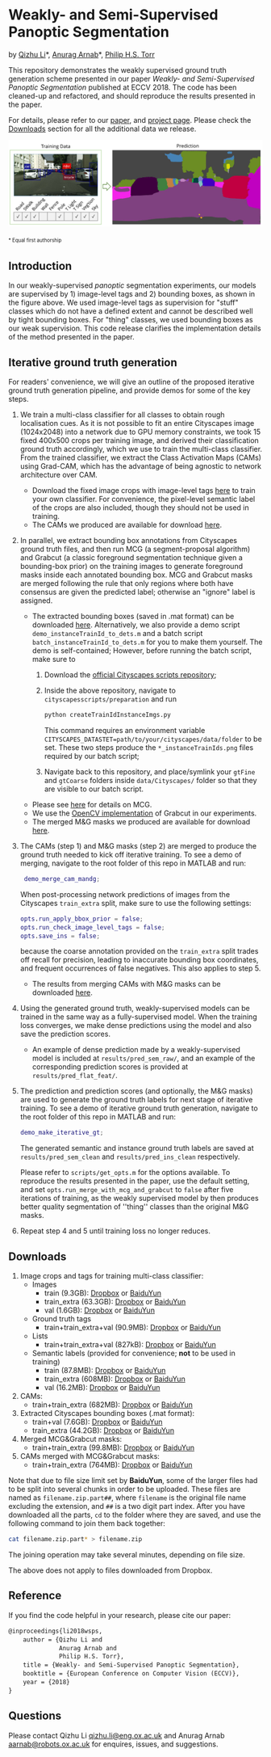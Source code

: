 # Weakly- and Semi-Supervised Panoptic Segmentation
by [Qizhu Li](http://www.robots.ox.ac.uk/~liqizhu/)\*, [Anurag Arnab](http://www.robots.ox.ac.uk/~aarnab/)\*, [Philip H.S. Torr](https://scholar.google.com/citations?user=kPxa2w0AAAAJ&hl=en)

This repository demonstrates the weakly supervised ground truth generation scheme presented in our paper *Weakly- and Semi-Supervised Panoptic Segmentation* published at ECCV 2018. The code has been cleaned-up and refactored, and should reproduce the results presented in the paper.

For details, please refer to our [paper](https://arxiv.org/abs/1808.03575), and [project page](https://qizhuli.github.io/publication/weakly-supervised-panoptic-segmentation/). Please check the [Downloads](#downloads) section for all the additional data we release.

![Summary](data/readme/summary.png)


<sup><sub> \* Equal first authorship </sup></sub>

## Introduction
In our weakly-supervised *panoptic* segmentation experiments, our models are supervised by 1) image-level tags and 2) bounding boxes, as shown in the figure above.
We used image-level tags as supervision for "stuff" classes which do not have a defined extent and cannot be described well by tight bounding boxes. For "thing" classes, we used bounding boxes as our weak supervision. This code release clarifies the implementation details of the method presented in the paper.

## Iterative ground truth generation 
For readers' convenience, we will give an outline of the proposed iterative ground truth generation pipeline, and provide demos for some of the key steps.

1. We train a multi-class classifier for all classes to obtain rough localisation cues. As it is not possible to fit an entire Cityscapes image (1024x2048) into a network due to GPU memory constraints, we took 15 fixed 400x500 crops per training image, and derived their classification ground truth accordingly, which we use to train the multi-class classifier. From the trained classifier, we extract the Class Activation Maps (CAMs) using Grad-CAM, which has the advantage of being agnostic to network architecture over CAM.
   - Download the fixed image crops with image-level tags [here](#downloads-crops) to train your own classifier. For convenience, the pixel-level semantic label of the crops are also included, though they should not be used in training.
   - The CAMs we produced are available for download [here](#downloads-cam).
2. In parallel, we extract bounding box annotations from Cityscapes ground truth files, and then run MCG (a segment-proposal algorithm) and Grabcut (a classic foreground segmentation technique given a bounding-box prior) on the training images to generate foreground masks inside each annotated bounding box. MCG and Grabcut masks are merged following the rule that only regions where both have consensus are given the predicted label; otherwise an "ignore" label is assigned.
   - The extracted bounding boxes (saved in .mat format) can be downloaded [here](#downloads-bboxes). Alternatively, we also provide a demo script `demo_instanceTrainId_to_dets.m` and a batch script `batch_instanceTrainId_to_dets.m` for you to make them yourself. The demo is self-contained; However, before running the batch script, make sure to
        1. Download the [official Cityscapes scripts repository](https://github.com/mcordts/cityscapesScripts);
        2. Inside the above repository, navigate to `cityscapesscripts/preparation` and run 
        
            ```sh
            python createTrainIdInstanceImgs.py
            ```
            This command requires an environment variable `CITYSCAPES_DATASTET=path/to/your/cityscapes/data/folder` to be set. These two steps produce the `*_instanceTrainIds.png` files required by our batch script;
        3. Navigate back to this repository, and place/symlink your `gtFine` and `gtCoarse` folders inside `data/Cityscapes/` folder so that they are visible to our batch script.
   - Please see [here](https://github.com/jponttuset/mcg) for details on MCG.
   - We use the [OpenCV implementation](https://docs.opencv.org/3.2.0/d8/d83/tutorial_py_grabcut.html) of Grabcut in our experiments.
   - The merged M&G masks we produced are available for download [here](#downloads-mandg).
3. The CAMs (step 1) and M&G masks (step 2) are merged to produce the ground truth needed to kick off iterative training. To see a demo of merging, navigate to the root folder of this repo in MATLAB and run:
   ```matlab
    demo_merge_cam_mandg;
   ```
   When post-processing network predictions of images from the Cityscapes `train_extra` split, make sure to use the following settings:
   ```matlab
   opts.run_apply_bbox_prior = false;
   opts.run_check_image_level_tags = false;
   opts.save_ins = false;
   ```
   because the coarse annotation provided on the `train_extra` split trades off recall for precision, leading to inaccurate bounding box coordinates, and frequent occurrences of false negatives. This also applies to step 5.
    - The results from merging CAMs with M&G masks can be downloaded [here](#downloads-cam-mandg-merged).
4. Using the generated ground truth, weakly-supervised models can be trained in the same way as a fully-supervised model. When the training loss converges, we make dense predictions using the model and also save the prediction scores. 
   - An example of dense prediction made by a weakly-supervised model is included at `results/pred_sem_raw/`, and an example of the corresponding prediction scores is provided at `results/pred_flat_feat/`. 
5. The prediction and prediction scores (and optionally, the M&G masks) are used to generate the ground truth labels for next stage of iterative training. To see a demo of iterative ground truth generation, navigate to the root folder of this repo in MATLAB and run:
   ```matlab
   demo_make_iterative_gt;
   ```
    The generated semantic and instance ground truth labels are saved at `results/pred_sem_clean` and `results/pred_ins_clean` respectively. 
    
    Please refer to `scripts/get_opts.m` for the options available. To reproduce the results presented in the paper, use the default setting, and set `opts.run_merge_with_mcg_and_grabcut` to `false` after five iterations of training, as the weakly supervised model by then produces better quality segmentation of ''thing'' classes than the original M&G masks. 
6. Repeat step 4 and 5 until training loss no longer reduces.

## Downloads
1. <a id="downloads-crops"></a>Image crops and tags for training multi-class classifier:
   - Images 
        - train (9.3GB): [Dropbox](https://www.dropbox.com/s/xvumnk14qmctb41/leftImg8bit_400x500crops_train.zip?dl=0) or [BaiduYun](https://pan.baidu.com/s/1T0xTuq88RITHqZHW1Tdo-g)
        - train_extra (63.3GB): [Dropbox](https://www.dropbox.com/s/rana9b0e0k1d467/leftImg8bit_400x500crops_train_extra.zip?dl=0) or [BaiduYun](https://pan.baidu.com/s/1yy0I-0R5IBI98QLGOdjkiQ)
        - val (1.6GB): [Dropbox](https://www.dropbox.com/s/hudd1k4i4zr53qj/leftImg8bit_400x500crops_val.zip?dl=0) or [BaiduYun](https://pan.baidu.com/s/1jSCps4wNg45mbgM0ggM7AQ)
   - Ground truth tags
        - train+train_extra+val (90.9MB): [Dropbox](https://www.dropbox.com/s/z9ak8rtwjldyerv/gtWeak_tags_400x500crops.zip?dl=0) or [BaiduYun](https://pan.baidu.com/s/19VcJrQU2GvwX6NZu8jLWfg)
   - Lists
        - train+train_extra+val (827kB): [Dropbox](https://www.dropbox.com/s/8itgdm0nau0rixz/lists.zip?dl=0) or [BaiduYun](https://pan.baidu.com/s/14j9rV3S8599YwYILzEfrCw)
   - Semantic labels (provided for convenience; **not** to be used in training)
        - train (87.8MB): [Dropbox](https://www.dropbox.com/s/v9nsuazh60mwm4g/gtFine_semantic_400x500crops_train.zip?dl=0) or [BaiduYun](https://pan.baidu.com/s/1dOX7CO9J0ep94TJjUsSYzg)
        - train_extra (608MB): [Dropbox](https://www.dropbox.com/s/u45mtdvb3xqt2di/gtCoarse_semantic_400x500crops_train_extra.zip?dl=0) or [BaiduYun](https://pan.baidu.com/s/12Jf0XwvValq2MtFKDRMTmg)
        - val (16.2MB): [Dropbox](https://www.dropbox.com/s/9o9unhqnijz3bmm/gtFine_semantic_400x500crops_val.zip?dl=0) or [BaiduYun](https://pan.baidu.com/s/14RLV--kmnyhRQXQrTtwQ_A)
2. <a id="downloads-cam"></a>CAMs:
    - train+train_extra (682MB): [Dropbox](https://www.dropbox.com/s/24p60caieq3skik/cam.zip?dl=0) or [BaiduYun](https://pan.baidu.com/s/1zhgzw0IU7r9YBBBmwwRTzA)
3. <a id="downloads-bboxes"></a>Extracted Cityscapes bounding boxes (.mat format):
    - train+val (7.6GB): [Dropbox](https://www.dropbox.com/s/bt7tpom8nohtwk8/gtFine_bboxes.zip?dl=0) or [BaiduYun](https://pan.baidu.com/s/1jXEp-ibmXkQz-bi1Oe6FtA)
    - train_extra (44.2GB): [Dropbox](https://www.dropbox.com/s/tuv4r44sr5vt15z/gtCoarse_bboxes.zip?dl=0) or [BaiduYun](https://pan.baidu.com/s/1p8bpZ2srcNmHlkCrLnPH2Q)
4. <a id="downloads-mandg"></a>Merged MCG&Grabcut masks:
    - train+train_extra (99.8MB): [Dropbox](https://www.dropbox.com/s/skwv2f8ny0aym9j/mcg_and_grabcut.zip?dl=0) or [BaiduYun](https://pan.baidu.com/s/1VvcodHbuZz4nJhVego5jwA)
5. <a id="downloads-cam-mandg-merged"></a>CAMs merged with MCG&Grabcut masks:
    - train+train_extra (764MB): [Dropbox](https://www.dropbox.com/s/t24gqpkyrytr7ai/cam_mandg_merged.zip?dl=0) or [BaiduYun](https://pan.baidu.com/s/1vI2tzbzXCEO3tij4RnMzgg)

Note that due to file size limit set by **BaiduYun**, some of the larger files had to be split into several chunks in order to be uploaded. These files are named as `filename.zip.part##`, where `filename` is the original file name excluding the extension, and `##` is a two digit part index. After you have downloaded all the parts, `cd` to the folder where they are saved, and use the following command to join them back together:
```sh
cat filename.zip.part* > filename.zip
```
The joining operation may take several minutes, depending on file size. 

The above does not apply to files downloaded from Dropbox.

## Reference
If you find the code helpful in your research, please cite our paper:

```tex
@inproceedings{li2018wsps,
    author = {Qizhu Li and
              Anurag Arnab and
              Philip H.S. Torr},
    title = {Weakly- and Semi-Supervised Panoptic Segmentation},
    booktitle = {European Conference on Computer Vision (ECCV)},
    year = {2018}
}
```
## Questions
Please contact Qizhu Li <qizhu.li@eng.ox.ac.uk> and Anurag Arnab <aarnab@robots.ox.ac.uk> for enquires, issues, and suggestions.
